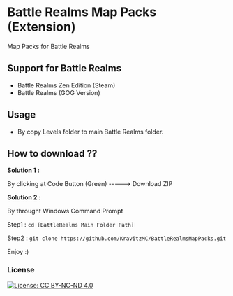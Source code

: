 # Battle Realms Map Packs (Extension)

Map Packs for Battle Realms

## Support for Battle Realms 

- Battle Realms Zen Edition (Steam)
- Battle Realms (GOG Version)

## Usage

- By copy Levels folder to main Battle Realms folder.

## How to download ??

**Solution 1 :**

By clicking at Code Button (Green) -----> Download ZIP


**Solution 2 :**

By throught Windows Command Prompt 

Step1 : `cd [BattleRealms Main Folder Path]`

Step2 : `git clone https://github.com/KravitzMC/BattleRealmsMapPacks.git`

Enjoy :)


### License

[![License: CC BY-NC-ND 4.0](https://mirrors.creativecommons.org/presskit/buttons/88x31/png/by-nc-sa.png)](https://creativecommons.org/licenses/by-nc-sa/3.0/)


